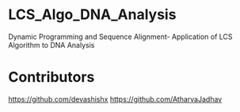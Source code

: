# LCS_Algo_DNA_Analysis
Dynamic Programming and Sequence Alignment- Application of LCS Algorithm to DNA Analysis

# Contributors
https://github.com/devashishx
https://github.com/AtharvaJadhav
